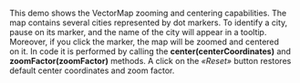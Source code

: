 This demo shows the VectorMap zooming and centering capabilities. The map contains several cities represented by&nbsp;dot markers. To&nbsp;identify a&nbsp;city, pause on&nbsp;its marker, and the name of&nbsp;the city will appear in&nbsp;a&nbsp;tooltip. Moreover, if&nbsp;you click the marker, the map will be&nbsp;zoomed and centered on&nbsp;it. In&nbsp;code it&nbsp;is&nbsp;performed by&nbsp;calling the **center(centerCoordinates)** and **zoomFactor(zoomFactor)** methods. A&nbsp;click on&nbsp;the _&laquo;Reset&raquo;_ button restores default center coordinates and zoom factor.